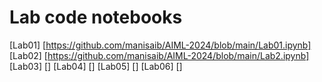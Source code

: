 # Lab code notebooks <br>
[Lab01] [https://github.com/manisaib/AIML-2024/blob/main/Lab01.ipynb]<br>
[Lab02] [https://github.com/manisaib/AIML-2024/blob/main/Lab2.ipynb]<br>
[Lab03] []
[Lab04] []
[Lab05] []
[Lab06] []






